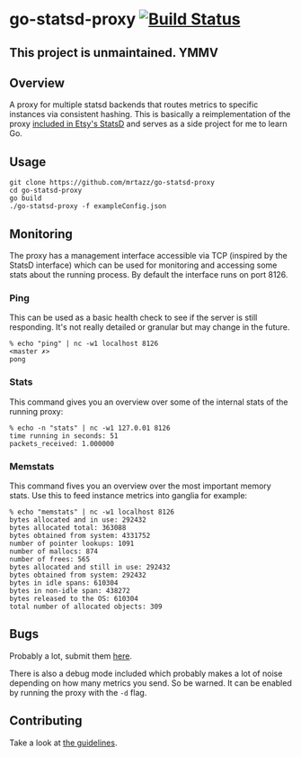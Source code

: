 # go-statsd-proxy [![Build Status](https://travis-ci.org/mrtazz/go-statsd-proxy.svg?branch=master)](https://travis-ci.org/mrtazz/go-statsd-proxy)

## This project is unmaintained. YMMV

## Overview
A proxy for multiple statsd backends that routes metrics to specific instances
via consistent hashing. This is basically a reimplementation of the proxy
[included in Etsy's StatsD][statsd-proxy] and serves as a side project for me
to learn Go.

## Usage
```
git clone https://github.com/mrtazz/go-statsd-proxy
cd go-statsd-proxy
go build
./go-statsd-proxy -f exampleConfig.json
```

## Monitoring
The proxy has a management interface accessible via TCP (inspired by the
StatsD interface) which can be used for monitoring and accessing some stats
about the running process. By default the interface runs on port 8126.

### Ping
This can be used as a basic health check to see if the server is still
responding. It's not really detailed or granular but may change in the future.
```
% echo "ping" | nc -w1 localhost 8126                                                                                                                                                           <master ✗>
pong
```

### Stats
This command gives you an overview over some of the internal stats of the
running proxy:

```
% echo -n "stats" | nc -w1 127.0.01 8126
time running in seconds: 51
packets_received: 1.000000
```

### Memstats
This command fives you an overview over the most important memory stats. Use
this to feed instance metrics into ganglia for example:

```
% echo "memstats" | nc -w1 localhost 8126
bytes allocated and in use: 292432
bytes allocated total: 363088
bytes obtained from system: 4331752
number of pointer lookups: 1091
number of mallocs: 874
number of frees: 565
bytes allocated and still in use: 292432
bytes obtained from system: 292432
bytes in idle spans: 610304
bytes in non-idle span: 438272
bytes released to the OS: 610304
total number of allocated objects: 309
```

## Bugs
Probably a lot, submit them
[here](https://github.com/mrtazz/go-statsd-proxy/issues).

There is also a debug mode included which probably makes a lot of noise
depending on how many metrics you send. So be warned. It can be enabled by
running the proxy with the `-d` flag.

## Contributing
Take a look at [the
guidelines](https://github.com/mrtazz/go-statsd-proxy/blob/master/CONTRIBUTING.md).


[statsd-proxy]: https://github.com/etsy/statsd/blob/master/proxy.js
